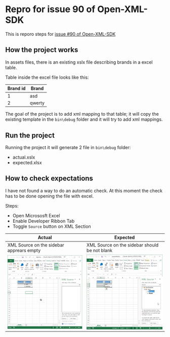 # Repro for issue 90 of Open-XML-SDK

This is reporo steps for [issue #90 of Open-XML-SDK ](https://github.com/OfficeDev/Open-XML-SDK/issues/90)

## How the project works

In assets files, there is an existing xslx file describing brands in a excel table.

Table inside the excel file looks like this:

| Brand id | Brand  |
| -------- | ------ |
|        1 | asd    |
|        2 | qwerty |

The goal of the project is to add xml mapping to that table; it will copy the existing template in the `bin\debug` folder and it will try to add xml mappings.

## Run the project

Running the project it will generate 2 file in `bin\debug` folder:

- actual.xslx
- expected.xlsx

## How to check expectations

I have not found a way to do an automatic check.
At this moment the check has to be done opening the file with excel.

Steps:
 - Open Micrososft Excel
 - Enable Developer Ribbon Tab
 - Toggle `Source` button on XML Section


| Actual | Expected |
| ------ | -------- |
| XML Source on the sidebar apprears empty | XML Source on the sidebar should be not blank |
| ![Actual](images/actual.png) | ![Expected](images/expected.png) |

